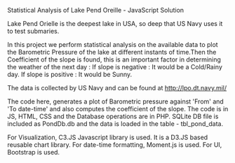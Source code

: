 Statistical Analysis of Lake Pend Oreille - JavaScript Solution

Lake Pend Orielle is the deepest lake in USA, so deep that US Navy uses it to test submaries.

In this project we perform statistical analysis on the available data to plot the Barometric Pressure  of the lake at different instants of time.Then the Coefficient of the slope is found, this is an important factor in determining the weather of the next day : If slope is negative : It would be a Cold/Rainy day. If slope is positive : It would be Sunny.

The data is collected by US Navy and can be found at http://lpo.dt.navy.mil/

The code here, generates a plot of Barometric pressure against 'From' and 'To date-time' and also computes the coefficient of the slope.
The code is in JS, HTML, CSS and the Database operations are in PHP.
SQLite DB file is included as PondDb.db and the data is loaded in the table - tbl_pond_data.

For Visualization, C3.JS Javascript library is used. It is a D3.JS based reusable chart library.
For date-time formatting, Moment.js is used.
For UI, Bootstrap is used.
